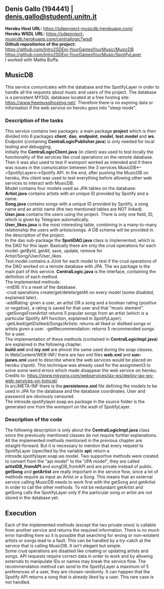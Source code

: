 ## Denis Gallo (194441) | denis.gallo@studenti.unitn.it
**Heroku Host URL:** https://sdeproject-musicdb.herokuapp.com/  
**Heroku WSDL URL:** https://sdeproject-musicdb.herokuapp.com/centrallogic?wsdl  
**Github repositories of the project:**  
https://github.com/Intro2SDEpj-YourGamesYourMusic/MusicDB  
https://github.com/Intro2SDEpj-YourGamesYourMusic/SpotifyLayer   
I worked with Mattia Buffa.  

## MusicDB

This service comunicates with the database and the SpotifyLayer in order to handle all the requests about music and users of the project. The database is a persistent MYSQL database located at a free hosting site: https://www.freemysqlhosting.net/. Therefore there is no expiring data or information if the web service on heroku goes into "sleep mode".

### Description of the tasks

This service contains two packages: a main package **project** which is then divided into 6 packages **client**, **dao**, **endpoint**, **model**, **test.model** and **ws**.  
Endpoint (containing **CentralLogicPublisher.java**) is only needed for local testing and debugging.  
Initially the **CentralLogicClient.java** (in client) was used to test locally the functionality of the services like crud operations on the remote database. Then it was also used to test if wsimport worked as intended and if there was issues in the comunication between the 3 services MusicDB<-->SpotifyLayer<-->Spotify API. In the end, after pushing the MusicDB on heroku, this client was used to test everything before allowing other web services to interact with MusicDB.  
Model contains four models used as JPA tables on the database:  
**Artist.java** contains artists with an unique ID provided by Spotify and a name.  
**Song.java** contains songs with a unique ID provided by Spotify, a song name and an artist name (the two mentioned tables are NOT linked).  
**User.java** contains the users using the project. There is only one field, ID, which is given by Telegram automatically.  
**User_likes.java** is the most interesting table, combining in a many-to-many relationship the users with artists/songs. A DB schema will be provided in the description of the project.  
In the dao sub-package the **SpotiDAO.java** class is implemented, which is the DAO for this layer. Basically there are only the crud operations for each model: getById, getAll, save, update, remove for Artist/Song/User/User_likes.  
Test.model contains a JUnit for each model to test if the crud operations of the DAO worked on a remote database with JPA.
The ws package is the main part of this service. **CentralLogic.java** is the interface, containing the definition of each method.  
The implemented methods:  
-initDB: it's a reset of the database.   
-crud operations create/get/delete/getAll on every model (some disabled, explained later).  
-addRating: given a user, an artist OR a song and a boolean rating (positive or negative), a rating is saved for that user and that "music element".  
-getSongsFromArtist returns 5 popular songs from an artist (which is a particular Spotify API function, explained in SpotifyLayer).  
-getLiked/getDisliked/Songs/Artists: returns all liked or disliked songs or artists given a user.
-getRecommendation: returns 5 recommended songs for a user.    
The implementation of these methods (contained in **CentralLogicImpl.java**) are explained in the following chapter.  
**build.xml** and **ivy.xml** are almost the same used during the soap classes.    
In WebContent/WEB-INF/ there are two xml files **web.xml** and **sun-jaxws.xml** used to describe where the web services would be placed on heroku (/spoti). This technique was already used for the assignment3 to solve some weird errors which made disappear the web service on heroku.  
Credits to: https://www.mkyong.com/webservices/jax-ws/deploy-jax-ws-web-services-on-tomcat/   
In src/META-INF there is the **persistence.xml** file defining the models to be used in JPA for the database and the database coordinates. User and password are obviously censured.  
The introsde.spotifylayer.soap.ws package in the source folder is the generated one from the wsimport on the wsdl of SpotifyLayer.


### Description of the code

The following description is only about the **CentralLogicImpl.java** class since the previously mentioned classes do not require further explanations.  
All the implemented methods mentioned in the previous chapter are straight-forward. But it is necessary to mention that every request to SpotifyLayer (specified by the variable **api**) return a introsde.spotifylayer.soap.ws model. Two supportive methods were created to convert from the "api model" to the "JPA model", they are called **artistDB_fromAPI** and songDB_fromAPI and are private instead of public.  
**getSong** and **getArtist** are really important in the service flow, since a lot of methods require as input an Artist or a Song. This means that an external service calling MusicDB needs to work first with the getSong and getArtist in order to call the other methods. To not be redundant getArtist and getSong calls the SpotifyLayer only if the particular song or artist are not stored in the database yet.  

## Execution
Each of the implemented methods (except the two private ones) is callable from another service and returns the required information. There is no much error handling here so it is possible that searching for wrong or non-existent artists or songs lead to a fault. This can be handled by a try-catch at the service that is calling MusicDB. It isn't elegant but simple.  
Some crud operations are disabled like creating or updating artists and songs. API requests require correct data in order to work and by allowing externals to manipulate IDs or names may break the service flow. The recommendation method can send to the SpotifyLayer a maximum of 5 preferences of a user, they are chosen randomly. It can happen that the Spotify API returns a song that is already liked by a user. This rare case is not handled.
